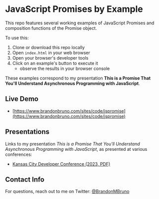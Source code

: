 # JavaScript Promises by Example

This repo features several working examples of JavaScript Promises and composition functions of the Promise object.

To use this:

1) Clone or download this repo locally
2) Open `index.html` in your web browser
3) Open your browser's developer tools
4) Click on an example's button to execute it
    * observe the results in your browser console

These examples correspond to my presentation **This is a Promise That You'll Understand Asynchronous Programming with JavaScript**.

## Live Demo

* [https://www.brandonbruno.com/sites/code/jspromise](https://www.brandonbruno.com/sites/code/jspromise)

## Presentations

Links to my presentation _This is a Promise That You'll Understand Asynchronous Programming with JavaScript_, as presented at various conferences:

* [Kansas City Developer Conference (2023, PDF)](http://brandonbruno.com/sites/speaking/ThisIsAPromise_KCDC2023.pdf)

## Contact Info

For questions, reach out to me on Twitter: [@BrandonMBruno](https://twitter.com/BrandonMBruno)
